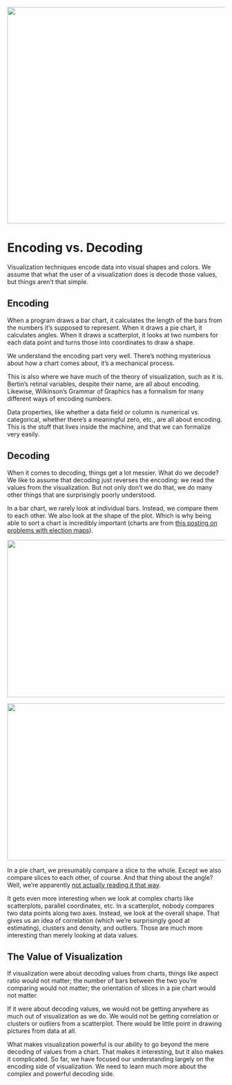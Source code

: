<p align="center"><img src="https://media.eagereyes.org/wp-content/uploads/2017/02/vispipeline-teaser.png" alt="" width="720" height="500" /></p>

# Encoding vs. Decoding

Visualization techniques encode data into visual shapes and colors. We assume that what the user of a visualization does is decode those values, but things aren’t that simple.

## Encoding

When a program draws a bar chart, it calculates the length of the bars from the numbers it’s supposed to represent. When it draws a pie chart, it calculates angles. When it draws a scatterplot, it looks at two numbers for each data point and turns those into coordinates to draw a shape.

We understand the encoding part very well. There’s nothing mysterious about how a chart comes about, it’s a mechanical process.

This is also where we have much of the theory of visualization, such as it is. Bertin’s retinal variables, despite their name, are all about encoding. Likewise, Wilkinson’s Grammar of Graphics has a formalism for many different ways of encoding numbers.

Data properties, like whether a data field or column is numerical vs. categorical, whether there’s a meaningful zero, etc., are all about encoding. This is the stuff that lives inside the machine, and that we can formalize very easily.

## Decoding

When it comes to decoding, things get a lot messier. What do we decode? We like to assume that decoding just reverses the encoding: we read the values from the visualization. But not only don’t we do that, we do many other things that are surprisingly poorly understood.

In a bar chart, we rarely look at individual bars. Instead, we compare them to each other. We also look at the shape of the plot. Which is why being able to sort a chart is incredibly important (charts are from <a href="/blog/2016/all-those-misleading-election-maps">this posting on problems with election maps</a>).

<p align="center"><img class="aligncenter size-full wp-image-9772" src="https://media.eagereyes.org/wp-content/uploads/2016/11/states-alpha.png" alt="" width="596" height="363" /></p>

<p align="center"><img class="aligncenter size-full wp-image-9773" src="https://media.eagereyes.org/wp-content/uploads/2016/11/states-sorted.png" alt="" width="596" height="363" /></p>

In a pie chart, we presumably compare a slice to the whole. Except we also compare slices to each other, of course. And that thing about the angle? Well, we’re apparently <a href="/blog/2016/an-illustrated-tour-of-the-pie-chart-study-results">not actually reading it that way</a>.

It gets even more interesting when we look at complex charts like scatterplots, parallel coordinates, etc. In a scatterplot, nobody compares two data points along two axes. Instead, we look at the overall shape. That gives us an idea of correlation (which we’re surprisingly good at estimating), clusters and density, and outliers. Those are much more interesting than merely looking at data values.

## The Value of Visualization

If visualization were about decoding values from charts, things like aspect ratio would not matter; the number of bars between the two you’re comparing would not matter; the orientation of slices in a pie chart would not matter.

If it were about decoding values, we would not be getting anywhere as much out of visualization as we do. We would not be getting correlation or clusters or outliers from a scatterplot. There would be little point in drawing pictures from data at all.

What makes visualization powerful is our ability to go beyond the mere decoding of values from a chart. That makes it interesting, but it also makes it complicated. So far, we have focused our understanding largely on the encoding side of visualization. We need to learn much more about the complex and powerful decoding side.
